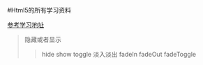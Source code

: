#Html5的所有学习资料

[参考学习地址](http://www.w3school.com.cn/jquery/jquery_fade.asp)
> 隐藏或者显示
>>hide show toggle
> 淡入淡出
>>fadeIn fadeOut fadeToggle

